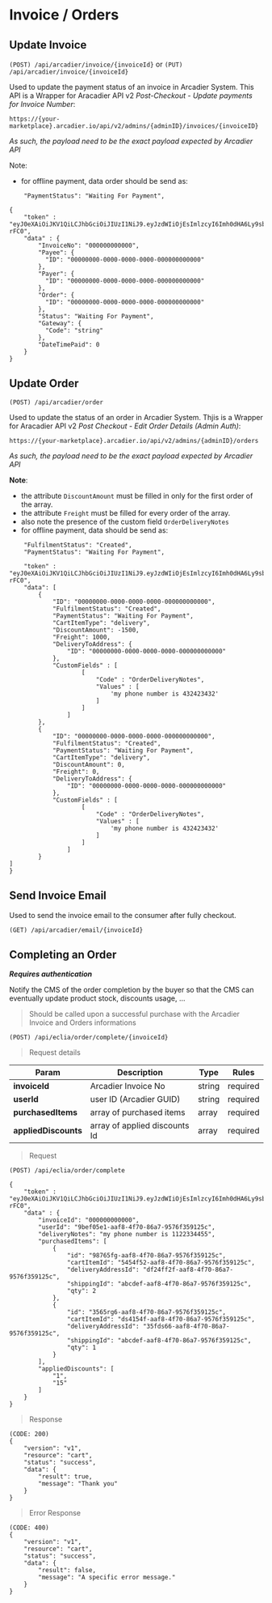 # Invoice / Orders

## Update Invoice

`(POST) /api/arcadier/invoice/{invoiceId}`
or
`(PUT) /api/arcadier/invoice/{invoiceId}`

Used to update the payment status of an invoice in Arcadier System.
This API is a Wrapper for Aracadier API v2 *Post-Checkout - Update payments for Invoice Number*:

`https://{your-marketplace}.arcadier.io/api/v2/admins/{adminID}/invoices/{invoiceID}`

*As such, the payload need to be the exact payload expected by Arcadier API*

Note:
- for offline payment, data order should be send as:

```
    "PaymentStatus": "Waiting For Payment",
```


```
{
    "token" : "eyJ0eXAiOiJKV1QiLCJhbGciOiJIUzI1NiJ9.eyJzdWIiOjEsImlzcyI6Imh0dHA6Ly9sb2NhbGhvc3Qvdm9pbGFhaC9zY2hlZHVsZXIvcHJvamVjdC9hcGkvYXV0aC9nZW5lcmF0ZV90b2tlbiIsImlhdCI6MTUzNDgzNzQyNCwiZXhwIjoxNTM0ODQ0NjI0LCJuYmYiOjE1MzQ4Mzc0MjQsImp0aSI6InhMNFJQMnpBd1MwTDZzVDgifQ.TsM3r14zt3ElV8hE9CGVzL5Lwi6FCIa9ceAxC7-rFC0",
    "data" : {
        "InvoiceNo": "000000000000",
        "Payee": {
          "ID": "00000000-0000-0000-0000-000000000000"
        },
        "Payer": {
          "ID": "00000000-0000-0000-0000-000000000000"
        },
        "Order": {
          "ID": "00000000-0000-0000-0000-000000000000"
        },
        "Status": "Waiting For Payment",
        "Gateway": {
          "Code": "string"
        },
        "DateTimePaid": 0
    }
}
```

## Update Order

`(POST) /api/arcadier/order`

Used to update the status of an order in Arcadier System.
Thjis is a Wrapper for Aracadier API v2 *Post Checkout - Edit Order Details (Admin Auth)*:

`https://{your-marketplace}.arcadier.io/api/v2/admins/{adminID}/orders`

*As such, the payload need to be the exact payload expected by Arcadier API*


**Note**:
- the attribute `DiscountAmount` must be filled in only for the first order of the array.
- the attribute `Freight` must be filled for every order of the array.
- also note the presence of the custom field `OrderDeliveryNotes`
- for offline payment, data should be send as:

```
    "FulfilmentStatus": "Created",
    "PaymentStatus": "Waiting For Payment",
```

```
    "token" : "eyJ0eXAiOiJKV1QiLCJhbGciOiJIUzI1NiJ9.eyJzdWIiOjEsImlzcyI6Imh0dHA6Ly9sb2NhbGhvc3Qvdm9pbGFhaC9zY2hlZHVsZXIvcHJvamVjdC9hcGkvYXV0aC9nZW5lcmF0ZV90b2tlbiIsImlhdCI6MTUzNDgzNzQyNCwiZXhwIjoxNTM0ODQ0NjI0LCJuYmYiOjE1MzQ4Mzc0MjQsImp0aSI6InhMNFJQMnpBd1MwTDZzVDgifQ.TsM3r14zt3ElV8hE9CGVzL5Lwi6FCIa9ceAxC7-rFC0",
    "data": [
        {
            "ID": "00000000-0000-0000-0000-000000000000",
            "FulfilmentStatus": "Created",
            "PaymentStatus": "Waiting For Payment",
            "CartItemType": "delivery",
            "DiscountAmount": -1500,
            "Freight": 1000,
            "DeliveryToAddress": {
                "ID": "00000000-0000-0000-0000-000000000000"
            },
            "CustomFields" : [
                    [
                        "Code" : "OrderDeliveryNotes",
                        "Values" : [
                            'my phone number is 432423432'
                        ]
                    ]
                ]
        },
        {
            "ID": "00000000-0000-0000-0000-000000000000",
            "FulfilmentStatus": "Created",
            "PaymentStatus": "Waiting For Payment",
            "CartItemType": "delivery",
            "DiscountAmount": 0,
            "Freight": 0,
            "DeliveryToAddress": {
                "ID": "00000000-0000-0000-0000-000000000000"
            },
            "CustomFields" : [
                    [
                        "Code" : "OrderDeliveryNotes",
                        "Values" : [
                            'my phone number is 432423432'
                        ]
                    ]
                ]
        }
]
}
```



## Send Invoice Email

Used to send the invoice email to the consumer after fully checkout.

`(GET) /api/arcadier/email/{invoiceId}`


## Completing an Order

_**Requires authentication**_

Notify the CMS of the order completion by the buyer so that the CMS can eventually update product stock, discounts usage, ...

> Should be called upon a successful purchase with the Arcadier Invoice and Orders informations



`(POST) /api/eclia/order/complete/{invoiceId}`

> Request details

| Param                 | Description                       | Type      | Rules     |
|-----------------------|-----------------------------------|-----------|-----------|
| **invoiceId**         | Arcadier Invoice No               | string    | required  |
| **userId**            | user ID (Arcadier GUID)           | string    | required  |
| **purchasedItems**    | array of purchased items          | array     | required  |
| **appliedDiscounts**  | array of applied discounts Id     | array     | required  |


> Request

`(POST) /api/eclia/order/complete`

```
{
    "token" : "eyJ0eXAiOiJKV1QiLCJhbGciOiJIUzI1NiJ9.eyJzdWIiOjEsImlzcyI6Imh0dHA6Ly9sb2NhbGhvc3Qvdm9pbGFhaC9zY2hlZHVsZXIvcHJvamVjdC9hcGkvYXV0aC9nZW5lcmF0ZV90b2tlbiIsImlhdCI6MTUzNDgzNzQyNCwiZXhwIjoxNTM0ODQ0NjI0LCJuYmYiOjE1MzQ4Mzc0MjQsImp0aSI6InhMNFJQMnpBd1MwTDZzVDgifQ.TsM3r14zt3ElV8hE9CGVzL5Lwi6FCIa9ceAxC7-rFC0",
    "data" : {
        "invoiceId": "000000000000",
        "userId": "9bef05e1-aaf8-4f70-86a7-9576f359125c",
        "deliveryNotes": "my phone number is 1122334455",
        "purchasedItems": [
            {
                "id": "98765fg-aaf8-4f70-86a7-9576f359125c",
                "cartItemId": "5454f52-aaf8-4f70-86a7-9576f359125c",
                "deliveryAddressId": "df24ff2f-aaf8-4f70-86a7-9576f359125c",
                "shippingId": "abcdef-aaf8-4f70-86a7-9576f359125c",
                "qty": 2
            },
            {
                "id": "3565rg6-aaf8-4f70-86a7-9576f359125c",
                "cartItemId": "ds4154f-aaf8-4f70-86a7-9576f359125c",
                "deliveryAddressId": "35fds66-aaf8-4f70-86a7-9576f359125c",
                "shippingId": "abcdef-aaf8-4f70-86a7-9576f359125c",
                "qty": 1
            }
        ],
        "appliedDiscounts": [
            "1",
            "15"
        ]
    }
}
```


 > Response

```
(CODE: 200)
{
    "version": "v1",
    "resource": "cart",
    "status": "success",
    "data": {
        "result": true,
        "message": "Thank you"
    }
}
```

 > Error Response

```
(CODE: 400)
{
    "version": "v1",
    "resource": "cart",
    "status": "success",
    "data": {
        "result": false,
        "message": "A specific error message."
    }
}
```
